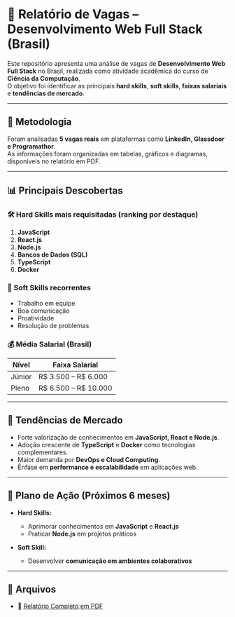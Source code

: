 # 📑 Relatório de Vagas – Desenvolvimento Web Full Stack (Brasil)

Este repositório apresenta uma análise de vagas de **Desenvolvimento Web Full Stack** no Brasil, realizada como atividade acadêmica do curso de **Ciência da Computação**.  
O objetivo foi identificar as principais **hard skills**, **soft skills**, **faixas salariais** e **tendências de mercado**.

---

## 🔎 Metodologia
Foram analisadas **5 vagas reais** em plataformas como **LinkedIn, Glassdoor e Programathor**.  
As informações foram organizadas em tabelas, gráficos e diagramas, disponíveis no relatório em PDF.

---

## 📊 Principais Descobertas

### 🛠️ Hard Skills mais requisitadas (ranking por destaque)
1. **JavaScript**  
2. **React.js**  
3. **Node.js**  
4. **Bancos de Dados (SQL)**  
5. **TypeScript**  
6. **Docker**  

### 🤝 Soft Skills recorrentes
- Trabalho em equipe  
- Boa comunicação  
- Proatividade  
- Resolução de problemas  

### 💰 Média Salarial (Brasil)
| Nível   | Faixa Salarial        |
|---------|------------------------|
| Júnior  | R$ 3.500 – R$ 6.000   |
| Pleno   | R$ 6.500 – R$ 10.000  |

---

## 🚀 Tendências de Mercado
- Forte valorização de conhecimentos em **JavaScript, React e Node.js**.  
- Adoção crescente de **TypeScript** e **Docker** como tecnologias complementares.  
- Maior demanda por **DevOps e Cloud Computing**.  
- Ênfase em **performance e escalabilidade** em aplicações web.  

---

## 🎯 Plano de Ação (Próximos 6 meses)
- **Hard Skills:**  
  - Aprimorar conhecimentos em **JavaScript** e **React.js**  
  - Praticar **Node.js** em projetos práticos  

- **Soft Skill:**  
  - Desenvolver **comunicação em ambientes colaborativos**  
 
---

## 📂 Arquivos
- 📄 [Relatório Completo em PDF](Relatorio_Vagas_Desenvolvimento_Web_Full_Stack_Detalhado_Ajustado.pdf)
